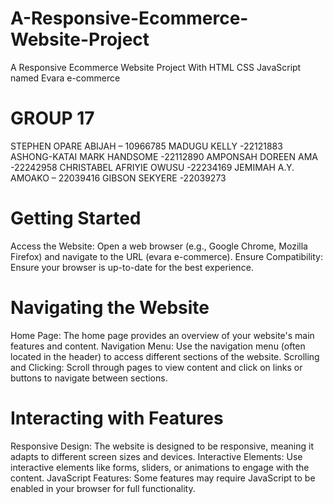 # A-Responsive-Ecommerce-Website-Project
A Responsive Ecommerce Website Project With HTML CSS JavaScript named Evara e-commerce

                                    
# GROUP 17
STEPHEN OPARE ABIJAH – 10966785
MADUGU KELLY -22121883 
ASHONG-KATAI MARK HANDSOME -22112890 
AMPONSAH DOREEN AMA -22242958
CHRISTABEL AFRIYIE OWUSU -22234169
JEMIMAH A.Y. AMOAKO – 22039416
GIBSON SEKYERE -22039273

# Getting Started
Access the Website: Open a web browser (e.g., Google Chrome, Mozilla Firefox) and navigate to the URL (evara e-commerce).
Ensure Compatibility: Ensure your browser is up-to-date for the best experience.
# Navigating the Website
Home Page: The home page provides an overview of your website's main features and content.
Navigation Menu: Use the navigation menu (often located in the header) to access different sections of the website.
Scrolling and Clicking: Scroll through pages to view content and click on links or buttons to navigate between sections.
# Interacting with Features
Responsive Design: The website is designed to be responsive, meaning it adapts to different screen sizes and devices.
Interactive Elements: Use interactive elements like forms, sliders, or animations to engage with the content.
JavaScript Features: Some features may require JavaScript to be enabled in your browser for full functionality.
